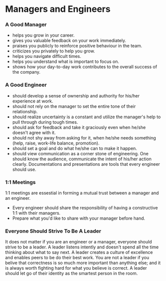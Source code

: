 # Managers and Engineers
### A Good Manager 
* helps you grow in your career.
* gives you valuable feedback on your work immediately.
* praises you publicly to reinforce positive behaviour in the team. 
* criticizes you privately to help you grow. 
* helps you navigate difficult times.
* helps you understand what is important to focus on. 
* shows how your day-to-day work contributes to the overall success of the company.

### A Good Engineer
* should develop a sense of ownership and authority for his/her experience at work.
* should not rely on the manager to set the entire tone of their relationship. 
* should realize uncertainty is a constant and utilize the manager's help to pull through during tough times. 
* should ask for feedback and take it graciously even when he/she doesn't agree with it. 
* should not shy away from asking for it, when he/she needs something (help, raise, work-life balance, promotion).
* should set a goal and do what he/she can to make it happen. 
* should view communication as a corner stone of engineering. One should know the audience, communicate the intent of his/her action clearly. Documentations and presentations are tools that every engineer should use. 

### 1:1 Meetings
1:1 meetings are essestial in forming a mutual trust between a manager and an engineer. 
* Every engineer should share the responsibility of having a constructive 1:1 with their managers. 
* Prepare what you'd like to share with your manager before hand. 

### Everyone Should Strive To Be A Leader
It does not matter if you are an engineer or a manager, everyone should strive to be a leader. A leader listens intently and doesn't spend all the time thinking about what to say next. A leader creates a culture of excellence and enables peers to be do their best work. You are not a leader if you belive that correctness is so much more important than anything else; and it is always worth fighting hard for what you believe is correct. A leader should let go of their identity  as the smartest person in the room. 

